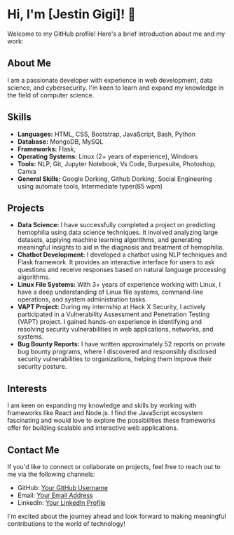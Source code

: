 # Hi, I'm [Jestin Gigi]! 👋

Welcome to my GitHub profile! Here's a brief introduction about me and my work:

## About Me
I am a passionate developer with experience in web development, data science, and cybersecurity. I'm keen to learn and expand my knowledge in the field of computer science.

## Skills
- **Languages:** HTML, CSS, Bootstrap, JavaScript, Bash, Python
- **Database:** MongoDB, MySQL
- **Frameworks:** Flask, 
- **Operating Systems:** Linux (2+ years of experience), Windows
- **Tools:** NLP, Git, Jupyter Notebook, Vs Code, Burpesuite, Photoshop, Canva
- **General Skills:** Google Dorking, Github Dorking, Social Engineering using automate tools, Intermediate typer(65 wpm)

## Projects
- **Data Science:** I have successfully completed a project on predicting hemophilia using data science techniques. It involved analyzing large datasets, applying machine learning algorithms, and generating meaningful insights to aid in the diagnosis and treatment of hemophilia.
- **Chatbot Development:** I developed a chatbot using NLP techniques and Flask framework. It provides an interactive interface for users to ask questions and receive responses based on natural language processing algorithms.
- **Linux File Systems:** With 3+ years of experience working with Linux, I have a deep understanding of Linux file systems, command-line operations, and system administration tasks.
- **VAPT Project:** During my internship at Hack X Security, I actively participated in a Vulnerability Assessment and Penetration Testing (VAPT) project. I gained hands-on experience in identifying and resolving security vulnerabilities in web applications, networks, and systems.
- **Bug Bounty Reports:** I have written approximately 52 reports on private bug bounty programs, where I discovered and responsibly disclosed security vulnerabilities to organizations, helping them improve their security posture.

## Interests
I am keen on expanding my knowledge and skills by working with frameworks like React and Node.js. I find the JavaScript ecosystem fascinating and would love to explore the possibilities these frameworks offer for building scalable and interactive web applications.

## Contact Me
If you'd like to connect or collaborate on projects, feel free to reach out to me via the following channels:

- GitHub: [Your GitHub Username](https://github.com/YourGitHubUsername)
- Email: [Your Email Address](mailto:your.email@example.com)
- LinkedIn: [Your LinkedIn Profile](https://www.linkedin.com/in/your-linkedin-profile)

I'm excited about the journey ahead and look forward to making meaningful contributions to the world of technology!
